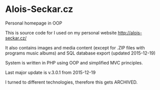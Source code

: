 # Alois-Seckar.cz

Personal homepage in OOP


This is source code for I used on my personal website http://alois-seckar.cz/

It also contains images and media content (except for .ZIP files with programs music albums) and SQL database export (updated 2015-12-19)

System is written in PHP using OOP and simplified MVC principles.

Last major update is v.3.0.1 from 2015-12-19


I turned to different technologies, therefore this gets ARCHIVED.
